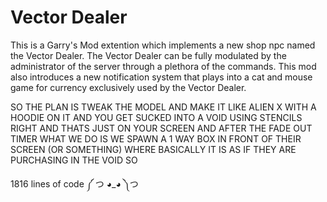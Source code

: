 # Vector Dealer
This is a Garry's Mod extention which implements a new shop npc named the Vector Dealer. The Vector Dealer can be fully modulated by the administrator of the server through a plethora of the commands. This mod also introduces a new notification system that plays into a cat and mouse game for currency exclusively used by the Vector Dealer.

SO THE PLAN IS TWEAK THE MODEL AND MAKE IT LIKE ALIEN X WITH A HOODIE ON IT AND YOU GET SUCKED INTO A VOID USING STENCILS RIGHT AND THATS JUST ON YOUR SCREEN AND AFTER THE FADE OUT TIMER WHAT WE DO IS WE SPAWN A 1 WAY BOX IN FRONT OF THEIR SCREEN (OR SOMETHING) WHERE BASICALLY IT IS AS IF THEY ARE PURCHASING IN THE VOID SO
 

1816 lines of code ༼ つ ◕_◕ ༽つ